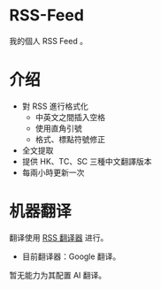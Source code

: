 # RSS-Feed
我的個人 RSS Feed 。
# 介绍
- 對 RSS 進行格式化
  - 中英文之間插入空格
  - 使用直角引號
  - 格式、標點符號修正
- 全文提取
- 提供 HK、TC、SC 三種中文翻譯版本
- 每兩小時更新一次
# 机器翻译
翻译使用 [RSS 翻译器](https://rsstranslator.com/) 进行。
- 目前翻译器：Google 翻译。
  
暂无能力为其配置 AI 翻译。

